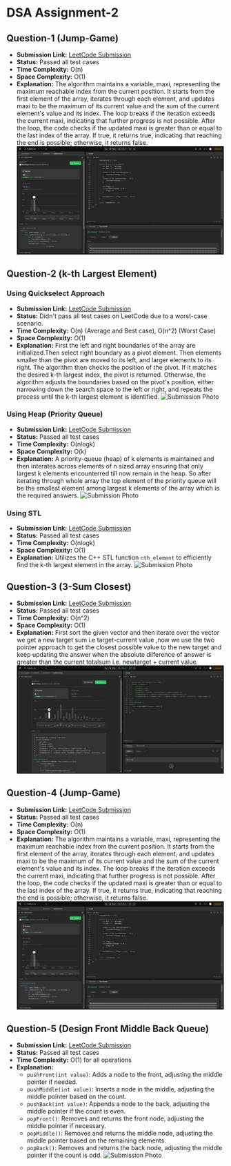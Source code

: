 # DSA Assignment-2

## Question-1 (Jump-Game)

- **Submission Link:** [LeetCode Submission](https://leetcode.com/problems/jump-game/submissions/1141328105)
- **Status:** Passed all test cases
- **Time Complexity:** O(n)
- **Space Complexity:** O(1)
- **Explanation:** The algorithm maintains a variable, maxi, representing the maximum reachable index from the current position. It starts from the first element of the array, iterates through each element, and updates maxi to be the maximum of its current value and the sum of the current element's value and its index. The loop breaks if the iteration exceeds the current maxi, indicating that further progress is not possible. After the loop, the code checks if the updated maxi is greater than or equal to the last index of the array. If true, it returns true, indicating that reaching the end is possible; otherwise, it returns false. 
![Submission Photo](./Ques-4/image.png)

## Question-2 (k-th Largest Element)

### Using Quickselect Approach

- **Submission Link:** [LeetCode Submission](https://leetcode.com/problems/kth-largest-element-in-an-array/submissions/1148371798)
- **Status:** Didn't pass all test cases on LeetCode due to a worst-case scenario.
- **Time Complexity:** O(n) (Average and Best case), O(n^2) (Worst Case)
- **Space Complexity:** O(1)
- **Explanation:** First the left and right boundaries of the array are initialized.Then select right boundary as a pivot element. Then elements smaller than the pivot are moved to its left, and larger elements to its right. The algorithm then checks the position of the pivot. If it matches the desired k-th largest index, the pivot is returned. Otherwise, the algorithm adjusts the boundaries based on the pivot's position, either narrowing down the search space to the left or right, and repeats the process until the k-th largest element is identified. 
![Submission Photo](<./Ques-2/Screenshot from 2024-01-17 08-02-57.png>)


### Using Heap (Priority Queue)

- **Submission Link:** [LeetCode Submission](https://leetcode.com/problems/kth-largest-element-in-an-array/submissions/1148365508)
- **Status:** Passed all test cases
- **Time Complexity:** O(nlogk)
- **Space Complexity:** O(k)
- **Explanation:**  A priority-queue (heap) of k elements is maintained and then interates across elements of n sized array ensuring that only largest k elements encounterred till now remain in the heap. So after iterating through whole array the top element of the priority queue will be the smallest element among largest k elements of the array which is the required answers.
![Submission Photo](<./Ques-2/Screenshot from 2024-01-17 07-53-22.png>)

### Using STL

- **Submission Link:** [LeetCode Submission](https://leetcode.com/problems/kth-largest-element-in-an-array/submissions/1148381898)
- **Status:** Passed all test cases
- **Time Complexity:** O(nlogk)
- **Space Complexity:** O(1)
- **Explanation:** Utilizes the C++ STL function `nth_element` to efficiently find the k-th largest element in the array.
![Submission Photo](<./Ques-2/Screenshot from 2024-01-17 08-21-14.png>)

## Question-3 (3-Sum Closest)

- **Submission Link:** [LeetCode Submission](https://leetcode.com/problems/3sum-closest/submissions/1149059401)
- **Status:** Passed all test cases
- **Time Complexity:** O(n^2)
- **Space Complexity:** O(1)
- **Explanation:** First sort the given vector and then iterate over the vector we get a new target sum i.e target-current value ,now we use the two pointer approach to get the closest possible value to the new target and keep updating the answer when the absolute diiference of answer is greater than the current totalsum i.e. newtarget + current value.
![Submission Photo](./Ques-3/image.png)

## Question-4 (Jump-Game)

- **Submission Link:** [LeetCode Submission](https://leetcode.com/problems/jump-game/submissions/1141328105)
- **Status:** Passed all test cases
- **Time Complexity:** O(n)
- **Space Complexity:** O(1)
- **Explanation:** The algorithm maintains a variable, maxi, representing the maximum reachable index from the current position. It starts from the first element of the array, iterates through each element, and updates maxi to be the maximum of its current value and the sum of the current element's value and its index. The loop breaks if the iteration exceeds the current maxi, indicating that further progress is not possible. After the loop, the code checks if the updated maxi is greater than or equal to the last index of the array. If true, it returns true, indicating that reaching the end is possible; otherwise, it returns false. 
![Submission Photo](./Ques-4/image.png)

## Question-5 (Design Front Middle Back Queue)

- **Submission Link:** [LeetCode Submission](https://leetcode.com/problems/design-front-middle-back-queue/submissions/1150753372/)
- **Status:** Passed all test cases
- **Time Complexity:** O(1) for all operations
- **Explanation:**
    - `pushFront(int value)`: Adds a node to the front, adjusting the middle pointer if needed.
    - `pushMiddle(int value)`: Inserts a node in the middle, adjusting the middle pointer based on the count.
    - `pushBack(int value)`: Appends a node to the back, adjusting the middle pointer if the count is even.
    - `popFront()`: Removes and returns the front node, adjusting the middle pointer if necessary.
    - `popMiddle()`: Removes and returns the middle node, adjusting the middle pointer based on the remaining elements.
    - `popBack()`: Removes and returns the back node, adjusting the middle pointer if the count is odd.
![Submission Photo](<./Ques-5/Screenshot from 2024-01-19 21-01-15.png>)